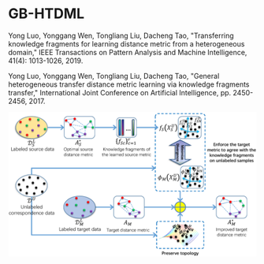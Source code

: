 # GB-HTDML
Yong Luo, Yonggang Wen, Tongliang Liu, Dacheng Tao, "Transferring knowledge fragments for learning distance metric from a heterogeneous domain," IEEE Transactions on Pattern Analysis and Machine Intelligence, 41(4): 1013-1026, 2019.

Yong Luo, Yonggang Wen, Tongliang Liu, Dacheng Tao, "General heterogeneous transfer distance metric learning via knowledge fragments transfer," International Joint Conference on Artificial Intelligence, pp. 2450-2456, 2017.

![image](https://github.com/yluopku/GB-HTDML/blob/master/GB_HTDML.png)
